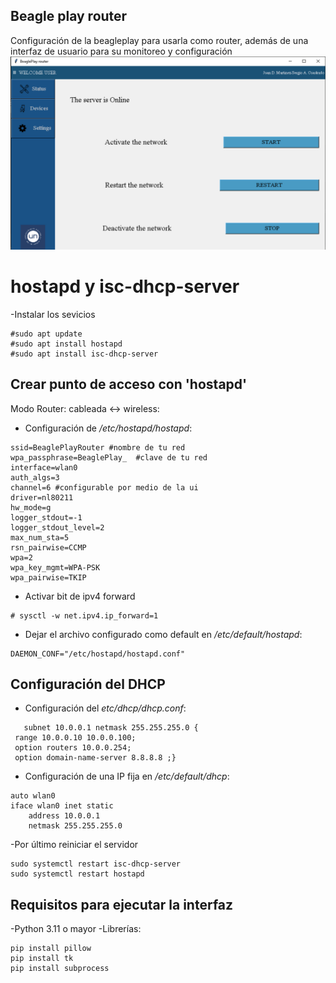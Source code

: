 ## Beagle play router
Configuración de la beagleplay para usarla como router, además de una interfaz de usuario para su monitoreo y configuración
![User interface](./ui_ex.png)

# hostapd y isc-dhcp-server
-Instalar los sevicios
~~~
#sudo apt update
#sudo apt install hostapd 
#sudo apt install isc-dhcp-server

~~~

## Crear punto de acceso con 'hostapd'

Modo Router: cableada <-> wireless:

- Configuración de _/etc/hostapd/hostapd_:
~~~
ssid=BeaglePlayRouter #nombre de tu red
wpa_passphrase=BeaglePlay_  #clave de tu red
interface=wlan0
auth_algs=3
channel=6 #configurable por medio de la ui
driver=nl80211
hw_mode=g
logger_stdout=-1
logger_stdout_level=2
max_num_sta=5
rsn_pairwise=CCMP
wpa=2
wpa_key_mgmt=WPA-PSK
wpa_pairwise=TKIP 
~~~


- Activar bit de ipv4 forward
~~~
# sysctl -w net.ipv4.ip_forward=1
~~~

- Dejar el archivo configurado como default en _/etc/default/hostapd_:

~~~
DAEMON_CONF="/etc/hostapd/hostapd.conf"
~~~


## Configuración del DHCP

- Configuración del _etc/dhcp/dhcp.conf_:
 ~~~
    subnet 10.0.0.1 netmask 255.255.255.0 {
  range 10.0.0.10 10.0.0.100;
  option routers 10.0.0.254;
  option domain-name-server 8.8.8.8 ;}

 ~~~


- Configuración de una IP fija en _/etc/default/dhcp_:
~~~
auto wlan0
iface wlan0 inet static
    address 10.0.0.1
    netmask 255.255.255.0
~~~
 -Por último reiniciar el servidor
~~~
sudo systemctl restart isc-dhcp-server
sudo systemctl restart hostapd
~~~

## Requisitos para ejecutar la interfaz

-Python 3.11 o mayor
-Librerías:
~~~
pip install pillow
pip install tk
pip install subprocess
~~~
